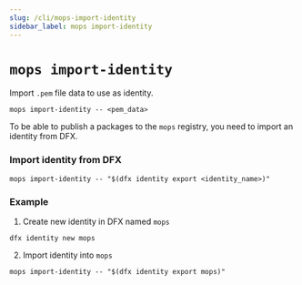 ```yaml
---
slug: /cli/mops-import-identity
sidebar_label: mops import-identity
---
```


# `mops import-identity`

Import `.pem` file data to use as identity.

```
mops import-identity -- <pem_data>
```

To be able to publish a packages to the `mops` registry, you need to import an identity from DFX.

### Import identity from DFX

```
mops import-identity -- "$(dfx identity export <identity_name>)"
```

### Example

1. Create new identity in DFX named `mops`

```
dfx identity new mops
```

2. Import identity into `mops`

```
mops import-identity -- "$(dfx identity export mops)"
```